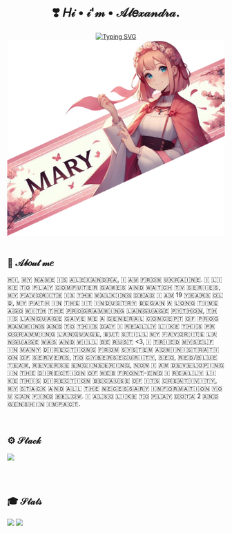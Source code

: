 <h1 align="center">❣️ 𝐻𝒾 • 𝒾'𝓂 • 𝒜𝓁𝑒𝓍𝒶𝓃𝒹𝓇𝒶.</h1>
<div align="center"><a href="https://git.io/typing-svg"><img src="https://readme-typing-svg.demolab.com?font=Rowdies&size=22&pause=1000&color=D66E76&center=true&vCenter=true&random=false&width=435&lines=Front-End;CyberSecurity" alt="Typing SVG" /></a></a></div>
<div>
  <img src="https://github.com/Mary064/Mary064/blob/main/headerorig.png">  
<div/>
<br>
<div>
  <h2>🌸 𝒜𝒷𝑜𝓊𝓉 𝓂𝑒</h2>
🇭‌🇮‌, 🇲‌🇾‌ 🇳‌🇦‌🇲‌🇪‌ 🇮‌🇸‌ 🇦‌🇱‌🇪‌🇽‌🇦‌🇳‌🇩‌🇷‌🇦‌, 🇮‌ 🇦‌🇲‌‌ 🇫‌🇷‌🇴‌🇲‌ 🇺‌🇰‌🇷‌🇦‌🇮‌🇳‌🇪‌. 🇮‌ 🇱‌🇮‌🇰‌🇪‌ 🇹‌🇴‌ 🇵‌🇱‌🇦‌🇾‌ 🇨‌🇴‌🇲‌🇵‌🇺‌🇹‌🇪‌🇷‌ 🇬‌🇦‌🇲‌🇪‌🇸‌ 🇦‌🇳‌🇩‌ 🇼‌🇦‌🇹‌🇨‌🇭‌ 🇹‌🇻‌ 🇸‌🇪‌🇷‌🇮‌🇪‌🇸‌, 🇲‌🇾‌ 🇫‌🇦‌🇻‌🇴‌🇷‌🇮‌🇹‌🇪‌ 🇮‌🇸‌ 🇹‌🇭‌🇪‌ 🇼‌🇦‌🇱‌🇰‌🇮‌🇳‌🇬‌ 🇩‌🇪‌🇦‌🇩‌ 🇮‌ 🇦‌🇲‌ 19 🇾‌🇪‌🇦‌🇷‌🇸‌ 🇴‌🇱‌🇩‌, 🇲‌🇾‌ 🇵‌🇦‌🇹‌🇭‌ 🇮‌🇳‌ 🇹‌🇭‌🇪‌ 🇮‌🇹‌ 🇮‌🇳‌🇩‌🇺‌🇸‌🇹‌🇷‌🇾‌ 🇧‌🇪‌🇬‌🇦‌🇳‌ 🇦‌ 🇱‌🇴‌🇳‌🇬‌ 🇹‌🇮‌🇲‌🇪‌ 🇦‌🇬‌🇴‌ 🇼‌🇮‌🇹‌🇭‌ 🇹‌🇭‌🇪‌ 🇵‌🇷‌🇴‌🇬‌🇷‌🇦‌🇲‌🇲‌🇮‌🇳‌🇬‌ 🇱‌🇦‌🇳‌🇬‌🇺‌🇦‌🇬‌🇪‌ 🇵‌🇾‌🇹‌🇭‌🇴‌🇳‌, 🇹‌🇭‌🇮‌🇸‌ 🇱‌🇦‌🇳‌🇬‌🇺‌🇦‌🇬‌🇪‌ 🇬‌🇦‌🇻‌🇪‌ 🇲‌🇪‌ 🇦‌ 🇬‌🇪‌🇳‌🇪‌🇷‌🇦‌🇱‌ 🇨‌🇴‌🇳‌🇨‌🇪‌🇵‌🇹‌ 🇴‌🇫‌ 🇵‌🇷‌🇴‌🇬‌🇷‌🇦‌🇲‌🇲‌🇮‌🇳‌🇬‌ 🇦‌🇳‌🇩‌ 🇹‌🇴‌ 🇹‌🇭‌🇮‌🇸‌ 🇩‌🇦‌🇾‌ 🇮‌ 🇷‌🇪‌🇦‌🇱‌🇱‌🇾‌ 🇱‌🇮‌🇰‌🇪‌ 🇹‌🇭‌🇮‌🇸‌ 🇵‌🇷‌🇴‌🇬‌🇷‌🇦‌🇲‌🇲‌🇮‌🇳‌🇬‌ 🇱‌🇦‌🇳‌🇬‌🇺‌🇦‌🇬‌🇪‌, 🇧‌🇺‌🇹‌ 🇸‌🇹‌🇮‌🇱‌🇱‌ 🇲‌🇾‌ 🇫‌🇦‌🇻‌🇴‌🇷‌🇮‌🇹‌🇪‌ 🇱‌🇦‌🇳‌🇬‌🇺‌🇦‌🇬‌🇪‌ 🇼‌🇦‌🇸‌ 🇦‌🇳‌🇩‌ 🇼‌🇮‌🇱‌🇱‌ 🇧‌🇪‌ 🇷‌🇺‌🇸‌🇹‌ <3, 🇮‌ 🇹‌🇷‌🇮‌🇪‌🇩‌ 🇲‌🇾‌🇸‌🇪‌🇱‌🇫‌ 🇮‌🇳‌ 🇲‌🇦‌🇳‌🇾‌ 🇩‌🇮‌🇷‌🇪‌🇨‌🇹‌🇮‌🇴‌🇳‌🇸‌ 🇫‌🇷‌🇴‌🇲‌ 🇸‌🇾‌🇸‌🇹‌🇪‌🇲‌ 🇦‌🇩‌🇲‌🇮‌🇳‌🇮‌🇸‌🇹‌🇷‌🇦‌🇹‌🇮‌🇴‌🇳‌ 🇴‌🇫‌ 🇸‌🇪‌🇷‌🇻‌🇪‌🇷‌🇸‌, 🇹‌🇴‌ 🇨‌🇾‌🇧‌🇪‌🇷‌🇸‌🇪‌🇨‌🇺‌🇷‌🇮‌🇹‌🇾‌, 🇸‌🇪‌🇴‌, 🇷‌🇪‌🇩‌/🇧‌🇱‌🇺‌🇪‌ 🇹‌🇪‌🇦‌🇲‌, 🇷‌🇪‌🇻‌🇪‌🇷‌🇸‌🇪‌ 🇪‌🇳‌🇬‌🇮‌🇳‌🇪‌🇪‌🇷‌🇮‌🇳‌🇬‌, 🇳‌🇴‌🇼‌ 🇮‌ 🇦‌🇲‌ 🇩‌🇪‌🇻‌🇪‌🇱‌🇴‌🇵‌🇮‌🇳‌🇬‌ 🇮‌🇳‌ 🇹‌🇭‌🇪‌ 🇩‌🇮‌🇷‌🇪‌🇨‌🇹‌🇮‌🇴‌🇳‌ 🇴‌🇫‌ 🇼‌🇪‌🇧‌ 🇫‌🇷‌🇴‌🇳‌🇹‌-🇪‌🇳‌🇩‌ 🇮‌ 🇷‌🇪‌🇦‌🇱‌🇱‌🇾‌ 🇱‌🇮‌🇰‌🇪‌ 🇹‌🇭‌🇮‌🇸‌ 🇩‌🇮‌🇷‌🇪‌🇨‌🇹‌🇮‌🇴‌🇳‌ 🇧‌🇪‌🇨‌🇦‌🇺‌🇸‌🇪‌ 🇴‌🇫‌ 🇮‌🇹‌🇸‌ 🇨‌🇷‌🇪‌🇦‌🇹‌🇮‌🇻‌🇮‌🇹‌🇾‌, 🇲‌🇾‌ 🇸‌🇹‌🇦‌🇨‌🇰‌ 🇦‌🇳‌🇩‌ 🇦‌🇱‌🇱‌ 🇹‌🇭‌🇪‌ 🇳‌🇪‌🇨‌🇪‌🇸‌🇸‌🇦‌🇷‌🇾‌ 🇮‌🇳‌🇫‌🇴‌🇷‌🇲‌🇦‌🇹‌🇮‌🇴‌🇳‌ 🇾‌🇴‌🇺‌ 🇨‌🇦‌🇳‌ 🇫‌🇮‌🇳‌🇩‌ 🇧‌🇪‌🇱‌🇴‌🇼‌. 🇮‌ 🇦‌🇱‌🇸‌🇴‌ 🇱‌🇮‌🇰‌🇪‌ 🇹‌🇴‌ 🇵‌🇱‌🇦‌🇾‌ 🇩‌🇴‌🇹‌🇦‌ 2 🇦‌🇳‌🇩‌ 🇬‌🇪‌🇳‌🇸‌🇭‌🇮‌🇳‌ 🇮‌🇲‌🇵‌🇦‌🇨‌🇹‌. 
</div>
  <br>
    <br>

<div>
  <h2>⚙️ 𝒮𝓉𝒶𝒸𝓀</h2>
  <p>
  <a href="https://skillicons.dev">
    <img src="https://skillicons.dev/icons?i=html,css,js,ts,rust,c,python,ruby,robloxstudio,sass,git,react,bash,figma,linux,windows,kali,vscode,webstorm,pycharm,vite" />
  </a>
</p>
</div>
  <br>
    <br>
<div>
  <h2>🎓 𝒮𝓉𝒶𝓉𝓈</h2>
<div>
    <a>
     <img height=290 align="center" src="https://github-readme-stats.vercel.app/api/wakatime?username=Mary666/">
  </a>
<a>
  <img height=290 align="center" src="https://github-readme-stats.vercel.app/api/top-langs/?username=Mary064&layout=pie"/>
</a>
</div>
</div>
